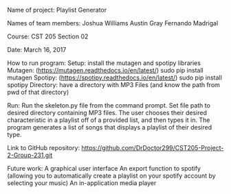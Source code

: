 Name of project:
Playlist Generator

Names of team members:
Joshua Williams
Austin Gray
Fernando Madrigal

Course:
CST 205 Section 02

Date:
March 16, 2017

How to run program:
Setup: install the mutagen and spotipy libraries 
Mutagen: (https://mutagen.readthedocs.io/en/latest/)
    sudo pip install mutagen
Spotipy: (https://spotipy.readthedocs.io/en/latest/)
    sudo pip install spotipy
Directory: have a directory with MP3 Files (and know the path from pwd of that directory)

Run:
    Run the skeleton.py file from the command prompt.
    Set file path to desired directory containing MP3 files.
    The user chooses their desired characteristic in a playlist off of a provided list, and then types it in.
    The program generates a list of songs that displays a playlist of their desired type.


Link to GitHub repository:
https://github.com/DrDoctor299/CST205-Project-2-Group-231.git 

Future work:
A graphical user interface
An export function to spotify (allowing you to automatically create a playlist on your spotify account by selecting your music)
An in-application media player
